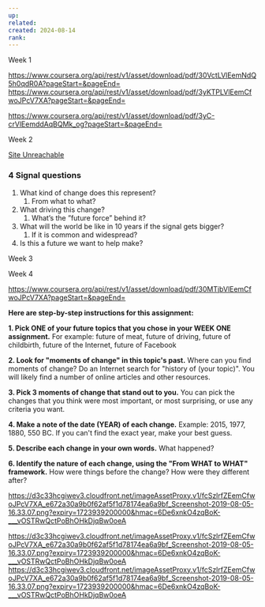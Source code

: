 ```yaml
---
up: 
related: 
created: 2024-08-14
rank:
---
```

Week 1

https://www.coursera.org/api/rest/v1/asset/download/pdf/30VctLVlEemNdQ5h0qdR0A?pageStart=&pageEnd=
https://www.coursera.org/api/rest/v1/asset/download/pdf/3yKTPLVlEemCfwoJPcV7XA?pageStart=&pageEnd=


https://www.coursera.org/api/rest/v1/asset/download/pdf/3yC-crVlEemddAqBQMk_og?pageStart=&pageEnd=

Week 2

[Site Unreachable](https://www.coursera.org/api/rest/v1/asset/download/pdf/30B7c7VlEemddAqBQMk_og?pageStart=&pageEnd=)

### 4 Signal questions
 1. What kind of change does this represent?
	 1. From what to what?
2. What driving this change?
	1. What’s the ”future force” behind it?
3. What will the world be like in 10 years if the signal gets bigger?
	1. If it is common and widespread?
4. Is this a future we want to help make? 

Week 3

Week 4



https://www.coursera.org/api/rest/v1/asset/download/pdf/30MTjbVlEemCfwoJPcV7XA?pageStart=&pageEnd=

**Here are step-by-step instructions for this assignment:**

**1. Pick ONE of your future topics that you chose in your WEEK ONE assignment.** For example: future of meat, future of driving, future of childbirth, future of the Internet, future of Facebook

**2. Look for "moments of change" in this topic's past.** Where can you find moments of change? Do an Internet search for "history of (your topic)". You will likely find a number of online articles and other resources.

**3. Pick 3 moments of change that stand out to you.** You can pick the changes that you think were most important, or most surprising, or use any criteria you want.

**4. Make a note of the date (YEAR) of each change.** Example: 2015, 1977, 1880, 550 BC. If you can't find the exact year, make your best guess.

**5. Describe each change in your own words.** What happened?

**6. Identify the nature of each change, using the "From WHAT to WHAT" framework.** How were things before the change? How were they different after?


https://d3c33hcgiwev3.cloudfront.net/imageAssetProxy.v1/fcSzlrfZEemCfwoJPcV7XA_e672a30a9b0f62af5f1d78174ea6a9bf_Screenshot-2019-08-05-16.33.07.png?expiry=1723939200000&hmac=6De6xnkO4zqBoK-___vOSTRwQctPoBhOHkDjqBw0oeA

https://d3c33hcgiwev3.cloudfront.net/imageAssetProxy.v1/fcSzlrfZEemCfwoJPcV7XA_e672a30a9b0f62af5f1d78174ea6a9bf_Screenshot-2019-08-05-16.33.07.png?expiry=1723939200000&hmac=6De6xnkO4zqBoK-___vOSTRwQctPoBhOHkDjqBw0oeA
https://d3c33hcgiwev3.cloudfront.net/imageAssetProxy.v1/fcSzlrfZEemCfwoJPcV7XA_e672a30a9b0f62af5f1d78174ea6a9bf_Screenshot-2019-08-05-16.33.07.png?expiry=1723939200000&hmac=6De6xnkO4zqBoK-___vOSTRwQctPoBhOHkDjqBw0oeA
